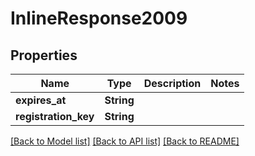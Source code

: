 # InlineResponse2009

## Properties

Name | Type | Description | Notes
------------ | ------------- | ------------- | -------------
**expires_at** | **String** |  | 
**registration_key** | **String** |  | 

[[Back to Model list]](../README.md#documentation-for-models) [[Back to API list]](../README.md#documentation-for-api-endpoints) [[Back to README]](../README.md)



